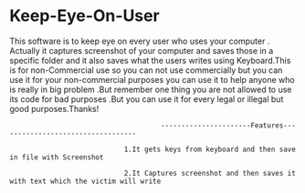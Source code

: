 # Keep-Eye-On-User
This software is to keep eye on every user who uses your computer . Actually  it captures screenshot of your computer and saves those in a specific folder and it also saves what the users writes using Keyboard.This is for non-Commercial use so you can not use commercially but you can use it for your  non-commercial purposes you can use it to help anyone who is really in big problem .But remember one thing you are not allowed to use its code for  bad purposes .But you can use it for every legal or illegal but good purposes.Thanks!  

                                         ----------------------Features----------------------------------
                                         
                                1.It gets keys from keyboard and then save in file with Screenshot

                                2.It Captures screenshot and then saves it with text which the victim will write
